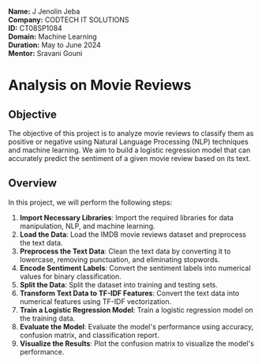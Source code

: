 **Name:** J Jenolin Jeba  
**Company:** CODTECH IT SOLUTIONS  
**ID:** CT08SP1084  
**Domain:** Machine Learning  
**Duration:** May to June 2024  
**Mentor:** Sravani Gouni  

# Analysis on Movie Reviews

## Objective

The objective of this project is to analyze movie reviews to classify them as positive or negative using Natural Language Processing (NLP) techniques and machine learning. We aim to build a logistic regression model that can accurately predict the sentiment of a given movie review based on its text.

## Overview

In this project, we will perform the following steps:

1. **Import Necessary Libraries**: Import the required libraries for data manipulation, NLP, and machine learning.
2. **Load the Data**: Load the IMDB movie reviews dataset and preprocess the text data.
3. **Preprocess the Text Data**: Clean the text data by converting it to lowercase, removing punctuation, and eliminating stopwords.
4. **Encode Sentiment Labels**: Convert the sentiment labels into numerical values for binary classification.
5. **Split the Data**: Split the dataset into training and testing sets.
6. **Transform Text Data to TF-IDF Features**: Convert the text data into numerical features using TF-IDF vectorization.
7. **Train a Logistic Regression Model**: Train a logistic regression model on the training data.
8. **Evaluate the Model**: Evaluate the model's performance using accuracy, confusion matrix, and classification report.
9. **Visualize the Results**: Plot the confusion matrix to visualize the model's performance.
